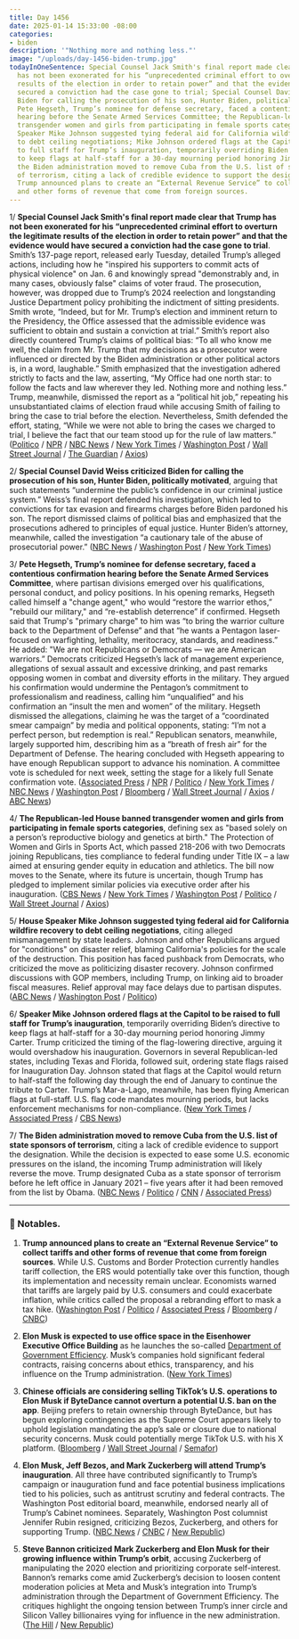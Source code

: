 ```yaml
---
title: Day 1456
date: 2025-01-14 15:33:00 -08:00
categories:
- biden
description: '"Nothing more and nothing less."'
image: "/uploads/day-1456-biden-trump.jpg"
todayInOneSentence: Special Counsel Jack Smith's final report made clear that Trump
  has not been exonerated for his “unprecedented criminal effort to overturn the legitimate
  results of the election in order to retain power” and that the evidence would have
  secured a conviction had the case gone to trial; Special Counsel David Weiss criticized
  Biden for calling the prosecution of his son, Hunter Biden, politically motivated;
  Pete Hegseth, Trump’s nominee for defense secretary, faced a contentious confirmation
  hearing before the Senate Armed Services Committee; the Republican-led House banned
  transgender women and girls from participating in female sports categories; House
  Speaker Mike Johnson suggested tying federal aid for California wildfire recovery
  to debt ceiling negotiations; Mike Johnson ordered flags at the Capitol to be raised
  to full staff for Trump’s inauguration, temporarily overriding Biden’s directive
  to keep flags at half-staff for a 30-day mourning period honoring Jimmy Carter;
  the Biden administration moved to remove Cuba from the U.S. list of state sponsors
  of terrorism, citing a lack of credible evidence to support the designation; and
  Trump announced plans to create an “External Revenue Service” to collect tariffs
  and other forms of revenue that come from foreign sources.
---
```


1/ **Special Counsel Jack Smith's final report made clear that Trump has not been exonerated for his “unprecedented criminal effort to overturn the legitimate results of the election in order to retain power” and that the evidence would have secured a conviction had the case gone to trial**. Smith’s 137-page report, released early Tuesday, detailed Trump’s alleged actions, including how he "inspired his supporters to commit acts of physical violence" on Jan. 6 and knowingly spread "demonstrably and, in many cases, obviously false" claims of voter fraud. The prosecution, however, was dropped due to Trump’s 2024 reelection and longstanding Justice Department policy prohibiting the indictment of sitting presidents. Smith wrote, “Indeed, but for Mr. Trump’s election and imminent return to the Presidency, the Office assessed that the admissible evidence was sufficient to obtain and sustain a conviction at trial.” Smith’s report also directly countered Trump’s claims of political bias: “To all who know me well, the claim from Mr. Trump that my decisions as a prosecutor were influenced or directed by the Biden administration or other political actors is, in a word, laughable.” Smith emphasized that the investigation adhered strictly to facts and the law, asserting, “My Office had one north star: to follow the facts and law wherever they led. Nothing more and nothing less.” Trump, meanwhile, dismissed the report as a “political hit job,” repeating his unsubstantiated claims of election fraud while accusing Smith of failing to bring the case to trial before the election. Nevertheless, Smith defended the effort, stating, “While we were not able to bring the cases we charged to trial, I believe the fact that our team stood up for the rule of law matters.” ([Politico](https://www.politico.com/news/2025/01/14/jack-smith-trump-report-00198025) / [NPR](https://www.npr.org/2025/01/14/g-s1-42358/trump-jack-smith-election-report) / [NBC News](https://www.nbcnews.com/politics/justice-department/justice-dept-sends-congress-jack-smiths-report-trumps-effort-overturn-rcna187492) / [New York Times](https://www.nytimes.com/2025/01/14/us/politics/trump-special-counsel-report-election-jan-6.html) / [Washington Post](https://www.washingtonpost.com/national-security/2025/01/13/trump-jan-6-classified-documents-investigations-report-jack-smith/) / [Wall Street Journal](https://www.wsj.com/politics/elections/jack-smith-donald-trump-election-interference-report-f2ecf0fa) / [The Guardian](https://www.theguardian.com/us-news/2025/jan/14/donald-trump-2020-election-conviction-special-counsel-report-jack-smith) / [Axios](https://www.theguardian.com/us-news/2025/jan/14/donald-trump-2020-election-conviction-special-counsel-report-jack-smith))

2/ **Special Counsel David Weiss criticized Biden for calling the prosecution of his son, Hunter Biden, politically motivated**, arguing that such statements “undermine the public’s confidence in our criminal justice system.” Weiss’s final report defended his investigation, which led to convictions for tax evasion and firearms charges before Biden pardoned his son. The report dismissed claims of political bias and emphasized that the prosecutions adhered to principles of equal justice. Hunter Biden’s attorney, meanwhile, called the investigation “a cautionary tale of the abuse of prosecutorial power.” ([NBC News](https://www.nbcnews.com/politics/justice-department/justice-department-release-final-report-hunter-biden-investigation-rcna187522) / [Washington Post](https://www.washingtonpost.com/national-security/2025/01/13/hunter-biden-special-counsel-report/) / [New York Times](https://www.nytimes.com/2025/01/13/us/politics/special-counsel-report-hunter-biden.html))

3/ **Pete Hegseth, Trump’s nominee for defense secretary, faced a contentious confirmation hearing before the Senate Armed Services Committee**, where partisan divisions emerged over his qualifications, personal conduct, and policy positions. In his opening remarks, Hegseth called himself a "change agent," who would “restore the warrior ethos,” "rebuild our military," and “re-establish deterrence” if confirmed. Hegseth said that Trump's "primary charge" to him was “to bring the warrior culture back to the Department of Defense” and that “he wants a Pentagon laser-focused on warfighting, lethality, meritocracy, standards, and readiness.” He added: "We are not Republicans or Democrats — we are American warriors.” Democrats criticized Hegseth’s lack of management experience, allegations of sexual assault and excessive drinking, and past remarks opposing women in combat and diversity efforts in the military. They argued his confirmation would undermine the Pentagon’s commitment to professionalism and readiness, calling him “unqualified” and his confirmation an “insult the men and women” of the military. Hegseth dismissed the allegations, claiming he was the target of a “coordinated smear campaign” by media and political opponents, stating: “I’m not a perfect person, but redemption is real.” Republican senators, meanwhile, largely supported him, describing him as a “breath of fresh air” for the Department of Defense. The hearing concluded with Hegseth appearing to have enough Republican support to advance his nomination. A committee vote is scheduled for next week, setting the stage for a likely full Senate confirmation vote. ([Associated Press](https://apnews.com/article/hegseth-hearing-senate-defense-pentagon-trump-37d0961eb63d824cae8d4478cb12e412) / [NPR](https://www.npr.org/2025/01/14/g-s1-42564/trump-cabinet-picks-pete-hegseth-confirmation-hearing) / [Politico](https://www.politico.com/news/2025/01/14/hegseth-defense-secretary-hearing-00198214) / [New York Times](https://www.nytimes.com/live/2025/01/14/us/hegseth-confirmation-trump) / [NBC News](https://www.nbcnews.com/politics/congress/pete-hegseth-senate-confirmation-hearing-trump-defense-secretary-rcna186955) / [Washington Post](https://www.washingtonpost.com/national-security/2025/01/14/pete-hegseth-confirmation-hearing/) / [Bloomberg](https://www.bloomberg.com/news/articles/2025-01-14/hegseth-says-he-d-be-pentagon-change-agent-rebuffing-his-critics) / [Wall Street Journal](https://www.wsj.com/politics/policy/pete-hegseth-confirmation-hearing-trump-cabinet-b569c525) / [Axios](https://www.axios.com/2025/01/14/hegseth-confirmation-hearing-trump-defense-secretary) / [ABC News](https://abcnews.go.com/Politics/live-updates/hegseth-hearing-live-updates-trumps-pentagon-pick-face/?id=117620443))

4/ **The Republican-led House banned transgender women and girls from participating in female sports categories**, defining sex as "based solely on a person’s reproductive biology and genetics at birth." The Protection of Women and Girls in Sports Act, which passed 218-206 with two Democrats joining Republicans, ties compliance to federal funding under Title IX – a law aimed at ensuring gender equity in education and athletics. The bill now moves to the Senate, where its future is uncertain, though Trump has pledged to implement similar policies via executive order after his inauguration. ([CBS News](https://www.cbsnews.com/news/house-ban-transgender-girls-womens-sports/) / [New York Times](https://www.nytimes.com/2025/01/14/us/politics/house-trans-athletes.html) / [Washington Post](https://www.washingtonpost.com/education/2025/01/14/transgender-students-sports-bill-house/) / [Politico](https://www.politico.com/news/2025/01/14/house-passes-bill-restricting-transgender-athletes-from-womens-sports-00198171) / [Wall Street Journal](https://www.wsj.com/politics/policy/house-passes-gops-transgender-sports-bill-e5d5a161) / [Axios](https://www.axios.com/2025/01/14/house-passes-transgender-womens-sports-bill))

5/ **House Speaker Mike Johnson suggested tying federal aid for California wildfire recovery to debt ceiling negotiations**, citing alleged mismanagement by state leaders. Johnson and other Republicans argued for "conditions" on disaster relief, blaming California's policies for the scale of the destruction. This position has faced pushback from Democrats, who criticized the move as politicizing disaster recovery. Johnson confirmed discussions with GOP members, including Trump, on linking aid to broader fiscal measures. Relief approval may face delays due to partisan disputes. ([ABC News](https://abcnews.go.com/Politics/speaker-mike-johnson-suggests-conditions-needed-disaster-aid/story?id=117636693) / [Washington Post](https://www.washingtonpost.com/business/2025/01/13/california-fire-republicans-aid/) / [Politico](https://www.politico.com/live-updates/2025/01/13/congress/johnson-wildfire-california-debt-limit-00197900))

6/ **Speaker Mike Johnson ordered flags at the Capitol to be raised to full staff for Trump’s inauguration**, temporarily overriding Biden’s directive to keep flags at half-staff for a 30-day mourning period honoring Jimmy Carter. Trump criticized the timing of the flag-lowering directive, arguing it would overshadow his inauguration. Governors in several Republican-led states, including Texas and Florida, followed suit, ordering state flags raised for Inauguration Day. Johnson stated that flags at the Capitol would return to half-staff the following day through the end of January to continue the tribute to Carter. Trump’s Mar-a-Lago, meanwhile, has been flying American flags at full-staff. U.S. flag code mandates mourning periods, but lacks enforcement mechanisms for non-compliance. ([New York Times](https://www.nytimes.com/2025/01/14/us/politics/mike-johnson-flags-trump-inauguration.html) / [Associated Press](https://apnews.com/article/trump-carter-flag-half-staff-mar-a-lago-c90e341b89615aef8817c6fc021a93b7) / [CBS News](https://www.cbsnews.com/news/texas-greg-abbott-flags-texas-full-staff-inauguration/))

7/ **The Biden administration moved to remove Cuba from the U.S. list of state sponsors of terrorism**, citing a lack of credible evidence to support the designation. While the decision is expected to ease some U.S. economic pressures on the island, the incoming Trump administration will likely reverse the move. Trump designated Cuba as a state sponsor of terrorism before he left office in January 2021 – five years after it had been removed from the list by Obama. ([NBC News](https://www.nbcnews.com/news/world/biden-administration-cuba-state-sponsor-terrorism-designation-rcna187661) / [Politico](https://www.politico.com/news/2025/01/14/cuba-removed-state-sponsor-of-terrorism-list-00198204) / [CNN](https://www.cnn.com/2025/01/14/politics/biden-remove-cuba-from-state-sponsor-of-terrorism-list/index.html) / [Associated Press](https://apnews.com/article/biden-cuba-terrorism-designation-a0e2f003ce7100e6a845ef7ed6e96a1b))

---

### 🍿 Notables.

1. **Trump announced plans to create an “External Revenue Service” to collect tariffs and other forms of revenue that come from foreign sources**. While U.S. Customs and Border Protection currently handles tariff collection, the ERS would potentially take over this function, though its implementation and necessity remain unclear. Economists warned that tariffs are largely paid by U.S. consumers and could exacerbate inflation, while critics called the proposal a rebranding effort to mask a tax hike. ([Washington Post](https://www.washingtonpost.com/business/2025/01/14/trump-external-revenue-service-tariffs/) / [Politico](https://www.politico.com/live-updates/2025/01/14/congress/trump-to-create-external-revenue-service-for-tariffs-00198155) / [Associated Press](https://apnews.com/article/irs-trump-tax-revenues-tariffs-eef2ab6930a8672a418af27f61efaed8) / [Bloomberg](https://www.bloomberg.com/news/articles/2025-01-14/trump-says-he-ll-create-external-revenue-service-for-tariffs) / [CNBC](https://www.cnbc.com/2025/01/14/trump-external-revenue-service-tariffs-.html))

2. **Elon Musk is expected to use office space in the Eisenhower Executive Office Building** as he launches the so-called [Department of Government Efficiency](https://whatthefuckjusthappenedtoday.com/wtf-is/doge/). Musk’s companies hold significant federal contracts, raising concerns about ethics, transparency, and his influence on the Trump administration. ([New York Times](https://www.nytimes.com/2025/01/13/us/politics/elon-musk-white-house-trump.html))

3. **Chinese officials are considering selling TikTok’s U.S. operations to Elon Musk if ByteDance cannot overturn a potential U.S. ban on the app**. Beijing prefers to retain ownership through ByteDance, but has begun exploring contingencies as the Supreme Court appears likely to uphold legislation mandating the app’s sale or closure due to national security concerns. Musk could potentially merge TikTok U.S. with his X platform. ([Bloomberg](https://www.bloomberg.com/news/articles/2025-01-14/china-discusses-sale-of-tiktok-us-to-musk-as-one-possible-option) / [Wall Street Journal](https://www.wsj.com/tech/china-officials-internally-discuss-option-of-tiktok-sale-to-musk-bac0a224) / [Semafor](https://www.semafor.com/article/01/14/2025/china-reportedly-mulls-tiktok-sale-elon-musk))

4. **Elon Musk, Jeff Bezos, and Mark Zuckerberg will attend Trump’s inauguration**. All three have contributed significantly to Trump’s campaign or inauguration fund and face potential business implications tied to his policies, such as antitrust scrutiny and federal contracts. The Washington Post editorial board, meanwhile, endorsed nearly all of Trump’s Cabinet nominees. Separately, Washington Post columnist Jennifer Rubin resigned, criticizing Bezos, Zuckerberg, and others for supporting Trump. ([NBC News](https://www.nbcnews.com/politics/donald-trump/elon-musk-jeff-bezos-mark-zuckerberg-attend-trump-inauguration-rcna187642) / [CNBC](https://www.cnbc.com/2025/01/13/jeff-bezos-trump-democracy-washington-post-jennifer-rubin.html) / [New Republic](https://newrepublic.com/post/190156/marjorie-taylor-greene-los-angeles-fire-conspiracy))

5. **Steve Bannon criticized Mark Zuckerberg and Elon Musk for their growing influence within Trump’s orbit**, accusing Zuckerberg of manipulating the 2020 election and prioritizing corporate self-interest. Bannon’s remarks come amid Zuckerberg’s decision to loosen content moderation policies at Meta and Musk’s integration into Trump’s administration through the Department of Government Efficiency. The critiques highlight the ongoing tension between Trump’s inner circle and Silicon Valley billionaires vying for influence in the new administration. ([The Hill](https://thehill.com/policy/technology/5084210-steve-bannon-meta-mark-zuckerberg/) / [New Republic](https://newrepublic.com/post/190177/jd-vance-donald-trump-immigration-family-separation))